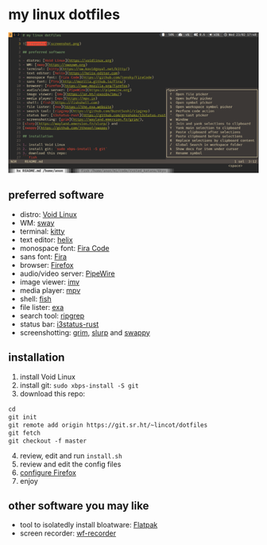 # my linux dotfiles

![screenshot](screenshot.png)

## preferred software

- distro: [Void Linux](https://voidlinux.org)
- WM: [sway](https://swaywm.org)
- terminal: [kitty](https://sw.kovidgoyal.net/kitty/)
- text editor: [helix](https://helix-editor.com)
- monospace font: [Fira Code](https://github.com/tonsky/FiraCode)
- sans font: [Fira](http://mozilla.github.io/Fira/)
- browser: [Firefox](https://www.mozilla.org/firefox)
- audio/video server: [PipeWire](https://pipewire.org)
- image viewer: [imv](https://sr.ht/~exec64/imv/)
- media player: [mpv](https://mpv.io)
- shell: [fish](https://fishshell.com)
- file lister: [exa](https://the.exa.website)
- search tool: [ripgrep](https://github.com/BurntSushi/ripgrep)
- status bar: [i3status-rust](https://github.com/greshake/i3status-rust/)
- screenshotting: [grim](https://wayland.emersion.fr/grim/),
[slurp](https://wayland.emersion.fr/slurp/) and
[swappy](https://github.com/jtheoof/swappy)

## installation

1. install Void Linux
2. install git: `sudo xbps-install -S git`
3. download this repo:
```fish
cd
git init
git remote add origin https://git.sr.ht/~lincot/dotfiles
git fetch
git checkout -f master
```
4. review, edit and run `install.sh`
5. review and edit the config files
6. [configure Firefox](ff_configuration.md)
7. enjoy

## other software you may like

- tool to isolatedly install bloatware: [Flatpak](https://www.flatpak.org)
- screen recorder: [wf-recorder](https://github.com/ammen99/wf-recorder)
